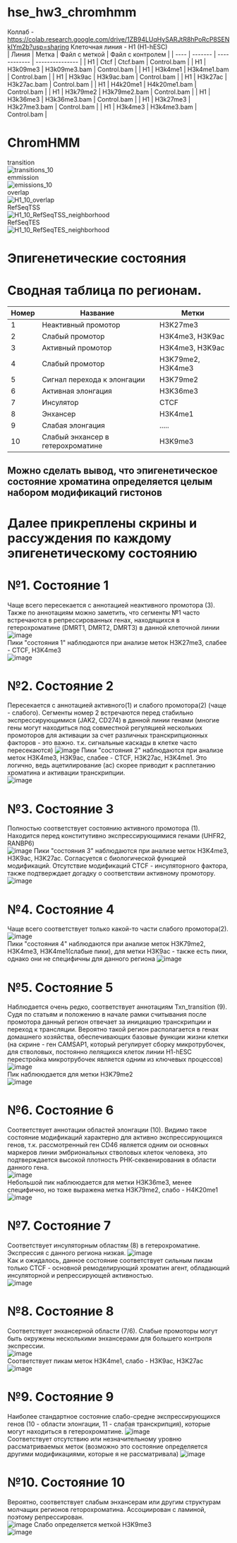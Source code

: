 # hse_hw3_chromhmm
Коллаб - https://colab.research.google.com/drive/1ZB94LUqHySARJtR8hPoRcP8SENkIYm2b?usp=sharing
Клеточная линия - H1 (H1-hESC)  
| Линия | Метка | Файл с меткой | Файл с контролем |
| ---- | ------- | ------------ | --------------- | 
| H1 | Ctcf | Ctcf.bam | Control.bam |
| H1 | H3k09me3 | H3k09me3.bam | Control.bam |
| H1 | H3k4me1 | H3k4me1.bam | Control.bam |
| H1 | H3k9ac | H3k9ac.bam | Control.bam |
| H1 | H3k27ac | H3k27ac.bam | Control.bam |
| H1 | H4k20me1 | H4k20me1.bam | Control.bam |
| H1 | H3k79me2 | H3k79me2.bam | Control.bam |
| H1 | H3k36me3 | H3k36me3.bam | Control.bam |
| H1 | H3k27me3 | H3k27me3.bam | Control.bam |
| H1 | H3k4me3 | H3k4me3.bam | Control.bam |   
# ChromHMM  
transition  
![transitions_10](https://user-images.githubusercontent.com/60805733/160275060-d892eafa-2198-4ad3-a443-f5eb5c92e407.png)  
emmission  
![emissions_10](https://user-images.githubusercontent.com/60805733/160275064-4646f49d-8ec0-44b0-ac83-7f816b87038c.png)  
overlap  
![H1_10_overlap](https://user-images.githubusercontent.com/60805733/160275068-fbc8f342-5f46-48e2-beab-56ecf82d2373.png)  
RefSeqTSS  
![H1_10_RefSeqTSS_neighborhood](https://user-images.githubusercontent.com/60805733/160275074-9669ab24-8d49-4528-bf99-c7eb232a81f3.png)  
RefSeqTES  
![H1_10_RefSeqTES_neighborhood](https://user-images.githubusercontent.com/60805733/160275089-7ddded3d-0d95-4aa2-91df-9872e32ff9f5.png)  

# Эпигенетические состояния
# Сводная таблица по регионам.
| Номер | Название | Метки |
| --- | -------- | ------------------- |
| 1 | Неактивный промотор | H3K27me3 |
| 2 | Слабый промотор | H3K4me3, H3K9ac |
| 3 | Активный промотор | H3K4me3, H3K9ac |
| 4 | Слабый промотор | H3K79me2, H3K4me3 |
| 5 | Сигнал перехода к элонгации | H3K79me2 |
| 6 | Активная элонгация | H3K36me3 |
| 7 | Инсулятор | CTCF | 
| 8 | Энхансер | H3K4me1 |
| 9 | Слабая элонгация | ..... |
| 10 | Слабый энхансер в гетерохроматине | H3K9me3 |  

## Можно сделать вывод, что эпигенетическое состояние хроматина определяется целым набором модификаций гистонов

# Далее прикреплены скрины и рассуждения по каждому эпигенетическому состоянию
# №1. Состояние 1   
Чаще всего пересекается с аннотацией  неактивного промотора (3). Также по аннотациям можно заметить, что сегменты №1 часто встречаются в репрессированных генах, находящихся в гетерохроматине (DMRT1, DMRT2, DMRT3) в данной клеточной линии   
![image](https://user-images.githubusercontent.com/60805733/160276724-d6629abb-dd81-4e8a-8317-8dcde7384bb4.png)  
Пики "состояния 1" наблюдаются при анализе меток H3K27me3, слабее - CTCF, H3K4me3  
![image](https://user-images.githubusercontent.com/60805733/160276854-b44f528c-1709-4755-9d7a-8b449a6bb3e8.png)  
# №2. Состояние 2  
Пересекается с аннотацией активного(1) и слабого промотора(2) (чаще - слабого). Сегменты номер 2 встречаются перед стабильно экспрессирующимися (JAK2, CD274) в данной линии генами (многие гены могут находиться под совместной регуляцией нескольких промоторов для активации за счет различных транскрипционных факторов - это важно. т.к. сигнальные каскады в клетке часто пересекаются)
![image](https://user-images.githubusercontent.com/60805733/160277138-e942cc92-9aa5-4530-9e37-a3dfe4b153a9.png)
Пики "состояния 2" наблюдаются при анализе меток H3K4me3, H3K9ac, cлабее - CTCF, H3K27ac, H3K4me1. Это логично, ведь ацетилирование (ac) скорее приводит к расплетанию хроматина и активации транскрипции.  
![image](https://user-images.githubusercontent.com/60805733/160277471-f3d41539-f788-440f-a2e1-ef0a48b24a8d.png)  
# №3. Состояние 3 
Полностью соответствует состоянию активного промотора (1). Находится перед конститутивно экспрессирующимися генами (UHFR2, RANBP6)  
![image](https://user-images.githubusercontent.com/60805733/160277640-47f03164-ab38-466f-a432-cf23e3bd7b16.png)
Пики "состояния 3" наблюдаются при анализе меток H3K4me3, H3K9ac, H3K27ac. Согласуется с биологической функцией модификаций. Отсутствие модификаций CTCF - инсуляторного фактора, также подтверждает догадку о соответствии активному промотору.
![image](https://user-images.githubusercontent.com/60805733/160277724-ebca6a18-3580-41d4-843a-2ab29df78d69.png)  
# №4. Состояние 4 
Чаще всего соответствует только какой-то части слабого промотора(2).   
![image](https://user-images.githubusercontent.com/60805733/160278027-bee017de-111c-4d47-85d4-10927588fcab.png)  
Пики "состояния 4" наблюдаются при анализе меток H3K79me2, H3K4me3, H3K4me1(слабые пики), для метки H3K9ac - также есть пики, однако они не специфичны для данного региона
![image](https://user-images.githubusercontent.com/60805733/160278225-53df50fd-6f7a-47e3-a364-1ea49d5450a0.png)  
# №5. Состояние 5 
Наблюдается очень редко, соответствует аннотациям Txn_transition (9). Судя по статьям и положению в начале рамки считывания после промотора данный регион отвечает за инициацию транскрипции и переход к трансляции. Вероятно такой регион располагается в генах домашнего хозяйства, обеспечивающих базовые функции жизни клетки (на скрине - ген CAMSAP1, который регулирует сборку микротрубочек, для стволовых, постоянно лелящихся клеток линии H1-hESC перестройка микротрубочек является одним из ключевых процессов)  
![image](https://user-images.githubusercontent.com/60805733/160279008-27ba1646-89dd-48de-96e0-1daa7814a0fc.png)  
Пик наблююдается для метки H3K79me2  
![image](https://user-images.githubusercontent.com/60805733/160279040-0397064b-1d41-4148-af31-5c2e0cac38b4.png)  
# №6. Состояние 6   
Соответствует аннотации областей элонгации (10). Видимо такое состояние модификаций характерно для активно экспрессирующихся генов, т.к. рассмотренный ген CD46 является одним ои основных маркеров линии эмбриональных стволовых клеток человека, это подтверждается высокой плотность РНК-секвенирования в области данного гена.   
![image](https://user-images.githubusercontent.com/60805733/160279435-2a7bde56-28a2-4ee4-9030-7027ffca988c.png)  
Небольшой пик наблююдается для метки H3K36me3, менее специфично, но тоже выражена метка H3K79me2, слабо - H4K20me1  
![image](https://user-images.githubusercontent.com/60805733/160279461-b51feb74-8158-4cbb-9bd3-00238939fbaf.png)  
# №7. Состояние 7  
Соответствует инсуляторным областям (8) в гетерохроматине. Экспрессия с данного региона низкая. 
![image](https://user-images.githubusercontent.com/60805733/160279724-02d80f9d-70c0-42b5-93dd-52b46e1af627.png)  
Как и ожидалось, данное состояние соответствует сильным пикам только CTCF - основной ремоделирующий хроматин агент, обладающий инсуляторной и репрессирующей активностью.  
![image](https://user-images.githubusercontent.com/60805733/160279780-3a62ad50-1271-403e-a254-a913519bf7ae.png)  
# №8. Состояние 8 
Соответствует энхансерной области (7/6). Слабые промоторы могут быть окружены несколькими энхансерами для большего контроля экспрессии.  
![image](https://user-images.githubusercontent.com/60805733/160280106-b3af1345-8bac-4f97-b540-0029e45e5362.png)  
Соответствует пикам меток H3K4me1, слабо - H3K9ac, H3K27ac
![image](https://user-images.githubusercontent.com/60805733/160280152-44532cb1-401b-4dc6-be01-444f08e1a55d.png)  
# №9. Состояние 9 
Наиболее стандартное состояние слабо-средне экспрессирующихся генов (10 - области элонгации, 11 - слабая транскрипция), которые могут находиться в гетерохроматине. 
![image](https://user-images.githubusercontent.com/60805733/160280269-289b2cce-4cfe-486e-9b2d-39a17c7fbe87.png)  
Соответствует отсутствию или незначительному уровню рассматриваемых меток (возможно это состояние определяется другими модификациями, которые я не рассматривала)
![image](https://user-images.githubusercontent.com/60805733/160280309-21fd234d-207d-4108-96c7-63a2dfcfefb6.png)  
# №10. Состояние 10  
Вероятно, соответствует слабым энхансерам или другим структурам молчащих регионов геторохроматина. Ассоциирован с ламиной, поэтому репрессирован.  
![image](https://user-images.githubusercontent.com/60805733/160281159-3e7368ad-dd42-4c25-8577-c7c976a95bf5.png)
Слабо определяется меткой H3K9me3  
![image](https://user-images.githubusercontent.com/60805733/160281192-5dba182a-e5da-4051-bbce-438fb4cc8ff2.png)
